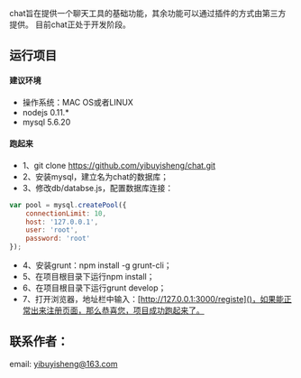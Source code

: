 chat旨在提供一个聊天工具的基础功能，其余功能可以通过插件的方式由第三方提供。
目前chat正处于开发阶段。

## 运行项目
#### 建议环境
* 操作系统：MAC OS或者LINUX
* nodejs 0.11.*
* mysql 5.6.20
#### 跑起来
* 1、git clone https://github.com/yibuyisheng/chat.git
* 2、安装mysql，建立名为chat的数据库；
* 3、修改db/databse.js，配置数据库连接：
```js
var pool = mysql.createPool({
    connectionLimit: 10,
    host: '127.0.0.1',
    user: 'root',
    password: 'root'
});
```
* 4、安装grunt：npm install -g grunt-cli；
* 5、在项目根目录下运行npm install；
* 6、在项目根目录下运行grunt develop；
* 7、打开浏览器，地址栏中输入：[http://127.0.0.1:3000/registe]()，如果能正常出来注册页面，那么恭喜您，项目成功跑起来了。

## 联系作者：
email: yibuyisheng@163.com